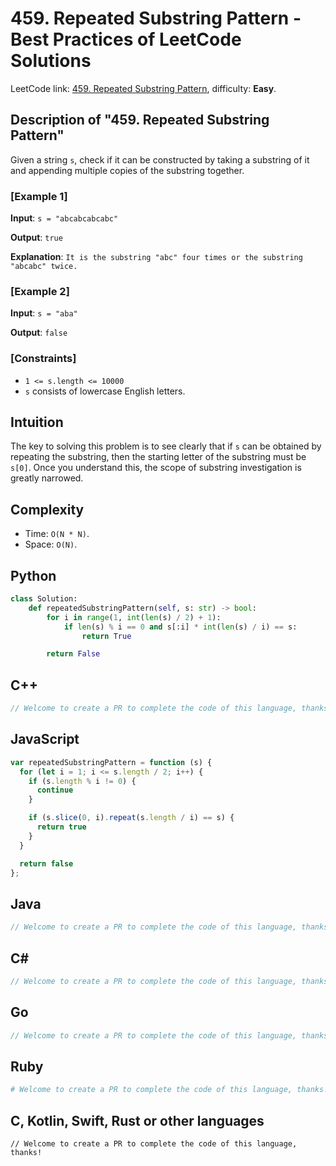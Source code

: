 # 459. Repeated Substring Pattern - Best Practices of LeetCode Solutions
LeetCode link: [459. Repeated Substring Pattern](https://leetcode.com/problems/repeated-substring-pattern), difficulty: **Easy**.

## Description of "459. Repeated Substring Pattern"
Given a string `s`, check if it can be constructed by taking a substring of it and appending multiple copies of the substring together.

### [Example 1]
**Input**: `s = "abcabcabcabc"`

**Output**: `true`

**Explanation**: `It is the substring "abc" four times or the substring "abcabc" twice.`

### [Example 2]
**Input**: `s = "aba"`

**Output**: `false`

### [Constraints]
- `1 <= s.length <= 10000`
- `s` consists of lowercase English letters.

## Intuition
The key to solving this problem is to see clearly that if `s` can be obtained by repeating the substring, then the starting letter of the substring must be `s[0]`.
Once you understand this, the scope of substring investigation is greatly narrowed.

## Complexity
* Time: `O(N * N)`.
* Space: `O(N)`.

## Python
```python
class Solution:
    def repeatedSubstringPattern(self, s: str) -> bool:
        for i in range(1, int(len(s) / 2) + 1):
            if len(s) % i == 0 and s[:i] * int(len(s) / i) == s:
                return True

        return False
```

## C++
```cpp
// Welcome to create a PR to complete the code of this language, thanks!
```

## JavaScript
```javascript
var repeatedSubstringPattern = function (s) {
  for (let i = 1; i <= s.length / 2; i++) {
    if (s.length % i != 0) {
      continue
    }

    if (s.slice(0, i).repeat(s.length / i) == s) {
      return true
    }
  }

  return false
};
```

## Java
```java
// Welcome to create a PR to complete the code of this language, thanks!
```

## C#
```c#
// Welcome to create a PR to complete the code of this language, thanks!
```

## Go
```go
// Welcome to create a PR to complete the code of this language, thanks!
```

## Ruby
```ruby
# Welcome to create a PR to complete the code of this language, thanks!
```

## C, Kotlin, Swift, Rust or other languages
```
// Welcome to create a PR to complete the code of this language, thanks!
```
